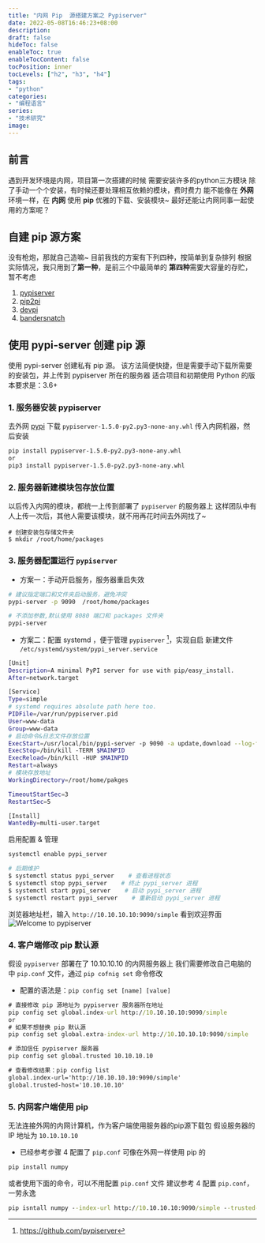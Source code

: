 ```yaml
---
title: "内网 Pip  源搭建方案之 Pypiserver"
date: 2022-05-08T16:46:23+08:00
description:
draft: false
hideToc: false
enableToc: true
enableTocContent: false
tocPosition: inner
tocLevels: ["h2", "h3", "h4"]
tags:
- "python"
categories:
- "编程语言"
series:
- "技术研究"
image:
---
```


## 前言

遇到开发环境是内网，项目第一次搭建的时候
需要安装许多的python三方模块
除了手动一个个安装，有时候还要处理相互依赖的模块，费时费力
能不能像在 **外网** 环境一样，在 **内网** 使用 **pip** 优雅的下载、安装模块~
最好还能让内网同事一起使用的方案呢？

## 自建 pip 源方案

没有枪炮，那就自己造嘛~
目前我找的方案有下列四种，按简单到复杂排列
根据实际情况，我只用到了**第一种**，是前三个中最简单的
**第四种**需要大容量的存贮，暂不考虑

1. [pypiserver](https://pypi.org/project/pypiserver/#quickstart-installation-and-usage)
2. [pip2pi](https://pypi.org/project/pip2pi/)
3. [devpi](https://devpi.net/docs)
4. [bandersnatch](https://pypi.org/project/bandersnatch/)

## 使用 pypi-server 创建 pip 源

使用 pypi-server 创建私有 pip 源。
该方法简便快捷，但是需要手动下载所需要的安装包，并上传到 pypiserver 所在的服务器
适合项目和初期使用
Python 的版本要求是：3.6+

### 1. 服务器安装 pypiserver

去外网 [pypi](https://pypi.org/project/pypiserver/#files) 下载 `pypiserver-1.5.0-py2.py3-none-any.whl`
传入内网机器，然后安装

```bash
pip install pypiserver-1.5.0-py2.py3-none-any.whl
or
pip3 install pypiserver-1.5.0-py2.py3-none-any.whl
```

### 2. 服务器新建模块包存放位置

以后传入内网的模块，都统一上传到部署了 `pypiserver` 的服务器上
这样团队中有人上传一次后，其他人需要该模块，就不用再花时间去外网找了~

```
# 创建安装包存储文件夹
$ mkdir /root/home/packages
```

### 3. 服务器配置运行 `pypiserver` 

- 方案一：手动开启服务，服务器重启失效
```bash
# 建议指定端口和文件夹启动服务，避免冲突
pypi-server -p 9090  /root/home/packages

# 不添加参数,默认使用 8080 端口和 packages 文件夹
pypi-server
```

- 方案二：配置 systemd ，便于管理 `pypiserver` [^1]，实现自启
  新建文件 `/etc/systemd/system/pypi_server.service`

```bash
[Unit]
Description=A minimal PyPI server for use with pip/easy_install.
After=network.target

[Service]
Type=simple
# systemd requires absolute path here too.
PIDFile=/var/run/pypiserver.pid
User=www-data
Group=www-data
# 启动命令&日志文件存放位置
ExecStart=/usr/local/bin/pypi-server -p 9090 -a update,download --log-file /var/log/pypiserver.log /root/home/packges
ExecStop=/bin/kill -TERM $MAINPID
ExecReload=/bin/kill -HUP $MAINPID
Restart=always
# 模块存放地址
WorkingDirectory=/root/home/pakges

TimeoutStartSec=3
RestartSec=5

[Install]
WantedBy=multi-user.target
```

启用配置 & 管理

```bash
systemctl enable pypi_server

# 后期维护
$ systemctl status pypi_server    # 查看进程状态
$ systemctl stop pypi_server    # 终止 pypi_server 进程
$ systemctl start pypi_server    # 启动 pypi_server 进程
$ systemctl restart pypi_server    # 重新启动 pypi_server 进程
```

浏览器地址栏，输入 `http://10.10.10.10:9090/simple`
看到欢迎界面
![Welcome to pypiserver](https://s2.loli.net/2022/05/08/Vdplf7NnZ5HjziS.png)

### 4. 客户端修改 pip 默认源

假设 `pypiserver` 部署在了 10.10.10.10 的内网服务器上
我们需要修改自己电脑的中 `pip.conf` 文件，通过 `pip cofnig set` 命令修改

- 配置的语法是：`pip config set [name] [value]`
```cmd
# 直接修改 pip 源地址为 pypiserver 服务器所在地址
pip config set global.index-url http://10.10.10.10:9090/simple
or 
# 如果不想替换 pip 默认源
pip config set global.extra-index-url http://10.10.10.10:9090/simple

# 添加信任 pypiserver 服务器
pip config set global.trusted 10.10.10.10

# 查看修改结果：pip config list
global.index-url='http://10.10.10.10:9090/simple'
global.trusted-host='10.10.10.10'
```

### 5. 内网客户端使用 pip

无法连接外网的内网计算机，作为客户端使用服务器的pip源下载包
假设服务器的 IP 地址为 `10.10.10.10`

- 已经参考步骤 4 配置了 `pip.conf` 可像在外网一样使用 pip 的
```cmd
pip install numpy
```

或者使用下面的命令，可以不用配置 `pip.conf` 文件
建议参考 4 配置 `pip.conf`，一劳永逸

```cmd
pip isntall numpy --index-url http://10.10.10.10:9090/simple --trusted-host 10.10.10.10
```



[^1]: https://github.com/pypiserver
